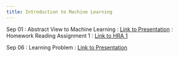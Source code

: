 ```yaml
---
title: Introduction to Machine Learning
---
```


Sep 01
: Abstract View to Machine Learning
  : [Link to Presentation](https://drive.google.com/file/d/1E5q8f3SeoVT2ahzhLvc_whtuY-g5rw_e/view?usp=sharing)
: Homework Reading Assignment 1
  : [Link to HRA 1](https://drive.google.com/file/d/1tvtsEGGdR6leQZ8zwM1qyrDIMf4JXvBB/view?usp=sharing)

Sep 06
: Learning Problem
  : [Link to Presentation](https://drive.google.com/file/d/1RrR9pp6DJw2SmmDdbXaeOLgG-oLlg2aR/view?usp=sharing)
